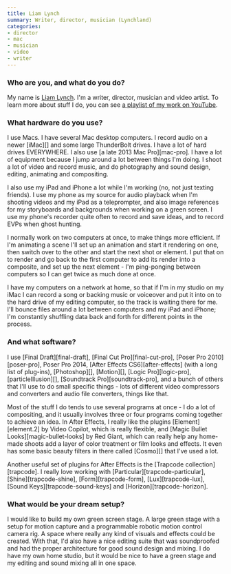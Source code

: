 ```yaml
---
title: Liam Lynch
summary: Writer, director, musician (Lynchland)
categories:
- director
- mac
- musician
- video
- writer
---
```


### Who are you, and what do you do?

My name is [Liam Lynch](http://www.lynchland.com/ "Liam's website."). I'm a writer, director, musician and video artist. To learn more about stuff I do, you can see [a playlist of my work on YouTube](https://www.youtube.com/playlist?list=PL56D4244586C3E273 "Some of Liam's videos, on YouTube.").

### What hardware do you use?

I use Macs. I have several Mac desktop computers. I record audio on a newer [iMac][] and some large ThunderBolt drives. I have a lot of hard drives EVERYWHERE. I also use [a late 2013 Mac Pro][mac-pro]. I have a lot of equipment because I jump around a lot between things I'm doing. I shoot a lot of video and record music, and do photography and sound design, editing, animating and compositing.

I also use my iPad and iPhone a lot while I'm working (no, not just texting friends). I use my phone as my source for audio playback when I'm shooting videos and my iPad as a teleprompter, and also image references for my storyboards and backgrounds when working on a green screen. I use my phone's recorder quite often to record and save ideas, and to record EVPs when ghost hunting.

I normally work on two computers at once, to make things more efficient. If I'm animating a scene I'll set up an animation and start it rendering on one, then switch over to the other and start the next shot or element. I put that on to render and go back to the first computer to add its render into a composite, and set up the next element - I'm ping-ponging between computers so I can get twice as much done at once.

I have my computers on a network at home, so that if I'm in my studio on my iMac I can record a song or backing music or voiceover and put it into on to the hard drive of my editing computer, so the track is waiting there for me. I'll bounce files around a lot between computers and my iPad and iPhone; I'm constantly shuffling data back and forth for different points in the process.

### And what software?

I use [Final Draft][final-draft], [Final Cut Pro][final-cut-pro], [Poser Pro 2010][poser-pro], Poser Pro 2014, [After Effects CS6][after-effects] (with a long list of plug-ins), [Photoshop][], [Motion][], [Logic Pro][logic-pro], [particleIllusion][], [Soundtrack Pro][soundtrack-pro], and a bunch of others that I'll use to do small specific things - lots of different video compressors and converters and audio file converters, things like that.

Most of the stuff I do tends to use several programs at once - I do a lot of compositing, and it usually involves three or four programs coming together to achieve an idea. In After Effects, I really like the plugins [Element][element.2] by Video Copilot, which is really flexible, and [Magic Bullet Looks][magic-bullet-looks] by Red Giant, which can really help any home-made shoots add a layer of color treatment or film looks and effects. It even has some basic beauty filters in there called [Cosmo][] that I've used a lot.

Another useful set of plugins for After Effects is the [Trapcode collection][trapcode]. I really love working with [Particular][trapcode-particular], [Shine][trapcode-shine], [Form][trapcode-form], [Lux][trapcode-lux], [Sound Keys][trapcode-sound-keys] and [Horizon][trapcode-horizon].

### What would be your dream setup?

I would like to build my own green screen stage. A large green stage with a setup for motion capture and a programmable robotic motion control camera rig. A space where really any kind of visuals and effects could be created. With that, I'd also have a nice editing suite that was soundproofed and had the proper architecture for good sound design and mixing. I do have my own home studio, but it would be nice to have a green stage and my editing and sound mixing all in one space.